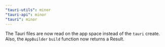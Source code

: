 ```yaml
---
"tauri-utils": minor
"tauri-api": minor
"tauri": minor
---
```


The Tauri files are now read on the app space instead of the `tauri` create.
Also, the `AppBuilder` `build` function now returns a Result.
